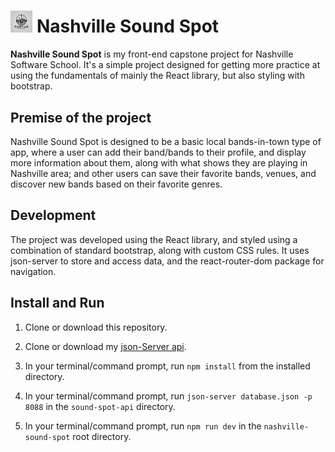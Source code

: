 # <img src = "./src/assets/Logo.jpg" width=7% height=7%> Nashville Sound Spot

**Nashville Sound Spot** is my front-end capstone project for Nashville Software School. It's a simple project designed for getting more practice at using the fundamentals of mainly the React library, but also styling with bootstrap.

## Premise of the project

Nashville Sound Spot is designed to be a basic local bands-in-town type of app, where a user can add their band/bands to their profile, and display more information about them, along with what shows they are playing in Nashville area; and other users can save their favorite bands, venues, and discover new bands based on their favorite genres.

## Development

The project was developed using the React library, and styled using a combination of standard bootstrap, along with custom CSS rules. It uses json-server to store and access data, and the react-router-dom package for navigation.

## Install and Run

1. Clone or download this repository.

2. Clone or download my [json-Server api](https://github.com/Clonchmr/Sound-spot-api).

3. In your terminal/command prompt, run `npm install` from the installed directory.

4. In your terminal/command prompt, run `json-server database.json -p 8088` in the `sound-spot-api` directory.

5. In your terminal/command prompt, run `npm run dev` in the `nashville-sound-spot` root directory.
